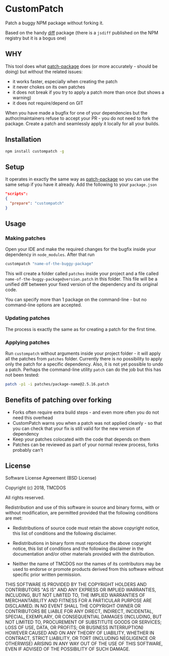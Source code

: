 # CustomPatch

Patch a buggy NPM package without forking it.

Based on the handy [diff](https://github.com/kpdecker/jsdiff) package (there is a `jsdiff` published on the NPM registry but it is a bogus one)

## WHY

This tool does what [patch-package](https://www.npmjs.com/package/patch-package) does (or more accurately - should be doing) but without the related issues:

- it works faster, especially when creating the patch
- it never chokes on its own patches
- it does not break if you try to apply a patch more than once (but shows a warning)
- it does not require/depend on GIT
 
When you have made a bugfix for one of your dependencies but the author/maintainers refuse to accept your PR - you do not need to fork the package.
Create a patch and seamlessly apply it locally for all your builds.

## Installation
```bash
npm install custompatch -g
```

## Setup

It operates in exactly the same way as [patch-package](https://www.npmjs.com/package/patch-package) so you can use the same setup if you have it already.
Add the following to your `package.json`

```json
"scripts": 
{
  "prepare": "custompatch"
}
```

## Usage

### Making patches

Open your IDE and make the required changes for the bugfix inside your dependency in `node_modules`. After that run

```bash
custompatch "name-of-the-buggy-package"
```

This will create a folder called `patches` inside your project and a file called `name-of-the-buggy-package@version.patch` in this folder.
This file will be a unified diff between your fixed version of the dependency and its original code.

You can specify more than 1 package on the command-line - but no command-line options are accepted.

### Updating patches

The process is exactly the same as for creating a patch for the first time.

### Applying patches

Run `custompatch` without arguments inside your project folder - it will apply all the patches from `patches` folder.
Currently there is no possibility to apply only the patch for a specific dependency. Also, it is not yet possible to undo a patch.
Perhaps the command-line utility `patch` can do the job but this has not been tested:

```bash
patch -p1 -i patches/package-name@2.5.16.patch
```

## Benefits of patching over forking

- Forks often require extra build steps - and even more often you do not need this overhead
- CustomPatch warns you when a patch was not applied cleanly - so that you can check that your fix is still valid for the new version of dependency
- Keep your patches colocated with the code that depends on them
- Patches can be reviewed as part of your normal review process, forks probably can't

## License

Software License Agreement (BSD License)

Copyright (c) 2018, TMCDOS

All rights reserved.

Redistribution and use of this software in source and binary forms, with or without modification,
are permitted provided that the following conditions are met:

* Redistributions of source code must retain the above
  copyright notice, this list of conditions and the
  following disclaimer.

* Redistributions in binary form must reproduce the above
  copyright notice, this list of conditions and the
  following disclaimer in the documentation and/or other
  materials provided with the distribution.

* Neither the name of TMCDOS nor the names of its
  contributors may be used to endorse or promote products
  derived from this software without specific prior
  written permission.

THIS SOFTWARE IS PROVIDED BY THE COPYRIGHT HOLDERS AND CONTRIBUTORS "AS IS" AND ANY EXPRESS OR
IMPLIED WARRANTIES, INCLUDING, BUT NOT LIMITED TO, THE IMPLIED WARRANTIES OF MERCHANTABILITY AND
FITNESS FOR A PARTICULAR PURPOSE ARE DISCLAIMED. IN NO EVENT SHALL THE COPYRIGHT OWNER OR
CONTRIBUTORS BE LIABLE FOR ANY DIRECT, INDIRECT, INCIDENTAL, SPECIAL, EXEMPLARY, OR CONSEQUENTIAL
DAMAGES (INCLUDING, BUT NOT LIMITED TO, PROCUREMENT OF SUBSTITUTE GOODS OR SERVICES; LOSS OF USE,
DATA, OR PROFITS; OR BUSINESS INTERRUPTION) HOWEVER CAUSED AND ON ANY THEORY OF LIABILITY, WHETHER
IN CONTRACT, STRICT LIABILITY, OR TORT (INCLUDING NEGLIGENCE OR OTHERWISE) ARISING IN ANY WAY OUT
OF THE USE OF THIS SOFTWARE, EVEN IF ADVISED OF THE POSSIBILITY OF SUCH DAMAGE.
